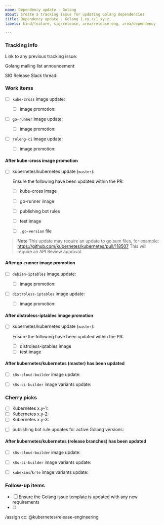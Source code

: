 ```yaml
---
name: Dependency update - Golang
about: Create a tracking issue for updating Golang dependencies
title: Dependency update - Golang 1.xy.z/1.xy.z
labels: kind/feature, sig/release, area/release-eng, area/dependency

---
```

<!--
Please only use this template if you are a Release Manager updating
Golang dependencies.
-->

### Tracking info

<!-- Search query: https://github.com/kubernetes/release/issues?q=is%3Aissue+Dependency+update+-+Golang -->
<!-- Example: https://github.com/kubernetes/release/issues/2694 -->
Link to any previous tracking issue: 

<!-- golang-announce mailing list: https://groups.google.com/g/golang-announce -->
Golang mailing list announcement: 

SIG Release Slack thread: 

### Work items

<!-- Example: https://github.com/kubernetes/release/pull/2696 -->
- [ ] `kube-cross` image update: 

  <!-- Example: https://github.com/kubernetes/k8s.io/pull/4312 -->
  - [ ] image promotion: 

<!-- Example: https://github.com/kubernetes/release/pull/2696 -->
- [ ] `go-runner` image update: 

  <!-- Example: https://github.com/kubernetes/k8s.io/pull/4313 -->
  - [ ] image promotion: 

<!-- Example: https://github.com/kubernetes/release/pull/2696 -->
- [ ] `releng-ci` image update: 

  <!-- Example: https://github.com/kubernetes/k8s.io/pull/4314 -->
  - [ ] image promotion: 

#### After kube-cross image promotion

<!-- Example: https://github.com/kubernetes/kubernetes/pull/112900 -->
- [ ] kubernetes/kubernetes update (`master`): 

  Ensure the following have been updated within the PR:

  - [ ] kube-cross image
  - [ ] go-runner image
  - [ ] publishing bot rules
  - [ ] test image
  - [ ] `.go-version` file


> **Note**
> This update may require an update to go.sum files, for example: https://github.com/kubernetes/kubernetes/pull/118507
> This will require an API Review approval.

#### After go-runner image promotion

<!-- Example: https://github.com/kubernetes/release/pull/2920 -->
- [ ] `debian-iptables` image update: 

  <!-- Example: https://github.com/kubernetes/k8s.io/pull/3597 -->
  - [ ] image promotion: 

<!-- Example: https://github.com/kubernetes/release/pull/2920 -->
- [ ] `distroless-iptables` image update: 

  <!-- Example: https://github.com/kubernetes/k8s.io/pull/4263 -->
  - [ ] image promotion: 

#### After distroless-iptables image promotion

<!-- Example: https://github.com/kubernetes/kubernetes/pull/112892 -->
- [ ] kubernetes/kubernetes update (`master`): 

  Ensure the following have been updated within the PR:

  - [ ] distroless-iptables image
  - [ ] test image

#### After kubernetes/kubernetes (master) has been updated

<!-- Example: https://github.com/kubernetes/release/pull/2699 -->
- [ ] `k8s-cloud-builder` image update: 

<!-- Example: https://github.com/kubernetes/release/pull/2699 -->
- [ ] `k8s-ci-builder` image variants update: 

### Cherry picks

<!--
Depending on the Golang release type, this section may not be required.

General rule of thumb:
Only cherry pick Golang patch releases to branches that have the same Golang
minor release version.

Concrete example:
At the time of this template's creation, go1.15.5 was just merged on our
primary development branch and the following Golang versions were active on
in-support kubernetes/kubernetes release branches:
- `master`: go1.15.5
- `release-1.19`: go1.15.2
- `release-1.18`: go1.13.15
- `release-1.17`: go1.13.15

In this case, we would only cherry pick the go1.15.5 to the `release-1.19`
branch, since it is the only other branch with a go1.15 minor version on it.
-->

- [ ] Kubernetes x.y-1: 
- [ ] Kubernetes x.y-2: 
- [ ] Kubernetes x.y-3: 

<!--
  If the Golang version of the active development branch (`master`) is newer than
any of the Golang versions on _active_ release branches, then the current
Golang versions for all release branches need to be updated within publishing
bot rules.
  Concrete example:
  - `master` was just updated from go1.16.6 to go1.16.7
  - cherry picks were issued to the 1.22 and 1.21 branches
  - `release-1.20` was also updated from go1.15.14 to go1.15.15
  - these changes were cherry picked to the 1.19 branch

  In this case, because we updated the default go version on `master` to
go1.16.7, there's no action required for staging repositories using go1.16.
  However, for staging repository branches using go1.15, the `master` branch's
publishing bot rules need to be updated to learn about the Golang update that
happened for the 1.20 and 1.19 Kubernetes release branches.
  PR: https://github.com/kubernetes/kubernetes/pull/104226
-->
- [ ] publishing bot rule updates for active Golang versions: 


#### After kubernetes/kubernetes (release branches) has been updated

<!-- Example: https://github.com/kubernetes/release/pull/2699 -->
- [ ] `k8s-cloud-builder` image update: 

<!-- Example: https://github.com/kubernetes/release/pull/2699 -->
- [ ] `k8s-ci-builder` image variants update: 

<!-- Example: https://github.com/kubernetes/test-infra/pull/27712 -->
- [ ] `kubekins`/`krte` image variants update: 

### Follow-up items

<!--
Use this section to list out process improvements or items that need to be
addressed before the next Golang update.
-->

- [ ] Ensure the Golang issue template is updated with any new requirements
- [ ] <Any other follow up items>

/assign
cc: @kubernetes/release-engineering
